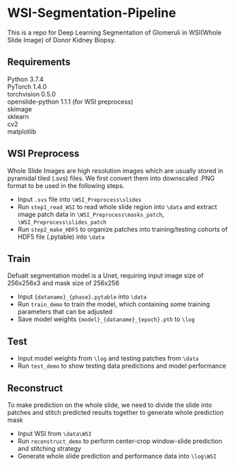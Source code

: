 # WSI-Segmentation-Pipeline
This is a repo for Deep Learning Segmentation of Glomeruli in WSI(Whole Slide Image) of Donor Kidney Biopsy.
## Requirements
Python 3.7.4 <br>
PyTorch 1.4.0<br>
torchvision 0.5.0<br>
openslide-python 1.1.1 (for WSI preprocess)<br> 
skimage<br>
sklearn<br>
cv2<br>
matplotlib<br>

## WSI Preprocess
Whole Slide Images are  high resolution images which are usually stored in pyramidal tiled (.svs) files. We first convert them into downscaled .PNG format to be used in the following steps.<br>
- Input `.svs` file into `\WSI_Preprocess\slides`
- Run `step1_read_WSI` to read whole slide region into `\data` and extract image patch data in `\WSI_Preprocess\masks_patch`, `\WSI_Preprocess\slides_patch`
- Run `step2_make_HDF5` to organize patches into training/testing cohorts of HDF5 file (.pytable) into `\data`  

## Train
Defualt segmentation model is a Unet, requiring input image size of 256x256x3 and mask size of 256x256  
- Input `{dataname}_{phase}.pytable` into `\data`
- Run `train_demo` to train the model, which containing some training parameters that can be adjusted
- Save model weights `{model}_{dataname}_{epoch}.pth` to `\log` 
## Test
- Input model weights from `\log` and testing patches from `\data`
- Run `test_demo` to show testing data predictions and model performance 
## Reconstruct
To make prediction on the whole slide, we need to divide the slide into patches and stitch predicted results together to generate whole prediction mask 
- Input WSI from `\data\WSI`
- Run `reconstruct_demo` to perform center-crop window-slide prediction and stitching strategy 
- Generate whole slide prediction and performance data into `\log\WSI`


   
